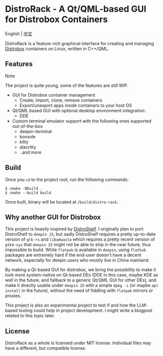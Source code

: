 # DistroRack - A Qt/QML-based GUI for Distrobox Containers

English | [中文](README.zh_CN.md)

DistroRack is a feature-rich graphical interface for creating and managing [Distrobox](https://github.com/89luca89/distrobox) containers on Linux, written in C++/QML.

## Features

> [!NOTE]
> The project is quite young, some of the features are still WIP.

- GUI for Distrobox container management
  - Create, import, clone, remove containers
  - Export/unexport apps inside containers to your host OS
- Qt/QML based GUI with optional desktop environment integration:
  - DDE
- Custom terminal emulator support with the following ones supported out-of-the-box
  - deepin-terminal
  - konsole
  - kitty
  - alacritty
  - ..and more

## Build

Once you `cd` to the project root, run the following commands:

```shell
$ cmake -Bbuild .
$ cmake --build build
```

Once built, binary will be located at `/build/distro-rack`.

## Why another GUI for Distrobox

This project is heavily inspired by [DistroShelf](https://github.com/ranfdev/DistroShelf/). I originally plan to port DistroShelf to `deepin 25`, but sadly DistroShelf requires a pretty up-to-date version of `gtk-rs` and `libadwaita` which requires a pretty recent version of `gtk4-sys` that `deepin 25` might not be able to ship in the near future, thus impossible to build. While `flatpak` is available in `deepin`, using `flathub` packages are extremely hard if the end-user doesn't have a decent network, especially for deepin users who mostly live in China mainland.

By making a Qt-based GUI for distrobox, we bring the possibility to make it look more system-native on Qt-based DEs (DDE in this case, maybe KDE as well in the future, and fallback to a generic Qt/QML GUI for other DEs), and make it directly usable under `deepin 25` with a simple `dpkg -i` (or maybe `apt install` in the future), without the need of fiddling with `flatpak` mirrors or proxies.

This project is also an experimental project to test if and how the LLM-based tooling could help in project development. I might write a blogpost related to this topic later.

## License

DistroRack as a whole is licensed under MIT license. Individual files may have a different, but compatible license.
